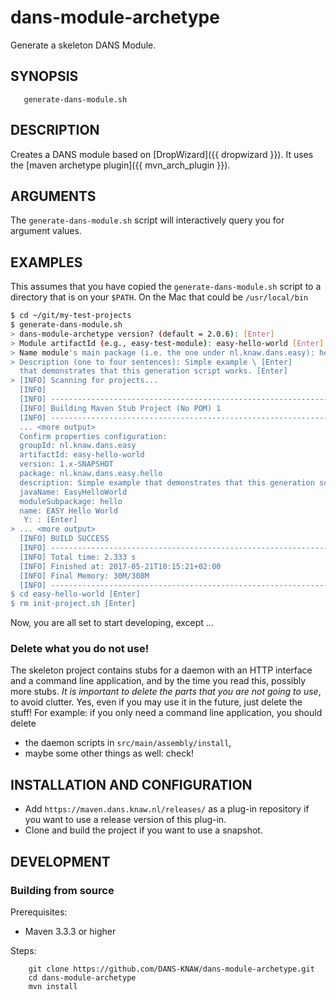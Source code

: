 dans-module-archetype
=====================

Generate a skeleton DANS Module.

SYNOPSIS
--------

       generate-dans-module.sh

DESCRIPTION
-----------

Creates a DANS module based on [DropWizard]({{ dropwizard }}). It uses the [maven archetype plugin]({{ mvn_arch_plugin }}).


ARGUMENTS
----------

The `generate-dans-module.sh` script will interactively query you for argument values.

EXAMPLES
--------

This assumes that you have copied the `generate-dans-module.sh` script to a directory that is on your `$PATH`. On the Mac that could be `/usr/local/bin`

```bash
$ cd ~/git/my-test-projects
$ generate-dans-module.sh
> dans-module-archetype version? (default = 2.0.6): [Enter]
> Module artifactId (e.g., easy-test-module): easy-hello-world [Enter]
> Name module's main package (i.e. the one under nl.knaw.dans.easy): hello [Enter]
> Description (one to four sentences): Simple example \ [Enter]
  that demonstrates that this generation script works. [Enter]
> [INFO] Scanning for projects...
  [INFO]
  [INFO] ------------------------------------------------------------------------
  [INFO] Building Maven Stub Project (No POM) 1
  [INFO] ------------------------------------------------------------------------
  ... <more output>
  Confirm properties configuration:
  groupId: nl.knaw.dans.easy
  artifactId: easy-hello-world
  version: 1.x-SNAPSHOT
  package: nl.knaw.dans.easy.hello
  description: Simple example that demonstrates that this generation script works.
  javaName: EasyHelloWorld
  moduleSubpackage: hello
  name: EASY Hello World
   Y: : [Enter]
> ... <more output>
  [INFO] BUILD SUCCESS
  [INFO] ------------------------------------------------------------------------
  [INFO] Total time: 2.333 s
  [INFO] Finished at: 2017-05-21T10:15:21+02:00
  [INFO] Final Memory: 30M/308M
  [INFO] ------------------------------------------------------------------------
$ cd easy-hello-world [Enter]
$ rm init-project.sh [Enter]
```

Now, you are all set to start developing, except ...

### Delete what you do not use!

The skeleton project contains stubs for a daemon with an HTTP interface and a command line application, and by the time you read this, possibly more stubs. *It
is important to delete the parts that you are not going to use*, to avoid clutter. Yes, even if you may use it in the future, just delete the stuff! For
example: if you only need a command line application, you should delete

* the daemon scripts in `src/main/assembly/install`,
* maybe some other things as well: check!

INSTALLATION AND CONFIGURATION
------------------------------

* Add `https://maven.dans.knaw.nl/releases/` as a plug-in repository if you want to use a release version of this plug-in.
* Clone and build the project if you want to use a snapshot.

DEVELOPMENT
-----------

### Building from source

Prerequisites:

* Maven 3.3.3 or higher

Steps:

        git clone https://github.com/DANS-KNAW/dans-module-archetype.git
        cd dans-module-archetype
        mvn install
